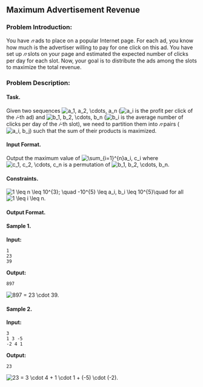 ## Maximum Advertisement Revenue

### Problem Introduction:
You have *𝑛* ads to place on a popular Internet page. For each ad, you know how
much is the advertiser willing to pay for one click on this ad. You have set up *𝑛*
slots on your page and estimated the expected number of clicks per day for each
slot. Now, your goal is to distribute the ads among the slots to maximize the
total revenue.

### Problem Description:

#### Task.
Given two sequences <img src="https://latex.codecogs.com/svg.image?a_1,&space;a_2,&space;\cdots,&space;a_n" title="a_1, a_2, \cdots, a_n" /> (<img src="https://latex.codecogs.com/svg.image?a_i" title="a_i" /> is the profit per click of the *𝑖*-th ad) and <img src="https://latex.codecogs.com/svg.image?b_1,&space;b_2,&space;\cdots,&space;b_n" title="b_1, b_2, \cdots, b_n" /> (<img src="https://latex.codecogs.com/svg.image?b_i" title="b_i" /> is
the average number of clicks per day of the *𝑖*-th slot), we need to partition them into *𝑛* pairs (<img src="https://latex.codecogs.com/svg.image?a_i,&space;b_j" title="a_i, b_j" />)
such that the sum of their products is maximized.

#### Input Format.
Output the maximum value of <img src="https://latex.codecogs.com/svg.image?\sum_{i=1}^{n}a_i,&space;c_i" title="\sum_{i=1}^{n}a_i, c_i" /> where <img src="https://latex.codecogs.com/svg.image?c_1,&space;c_2,&space;\cdots,&space;c_n" title="c_1, c_2, \cdots, c_n" /> is a permutation of <img src="https://latex.codecogs.com/svg.image?b_1,&space;b_2,&space;\cdots,&space;b_n" title="b_1, b_2, \cdots, b_n" />.

#### Constraints.
<img src="https://latex.codecogs.com/svg.image?1&space;\leq&space;n&space;\leq&space;10^{3};&space;\quad&space;-10^{5}&space;\leq&space;a_i,&space;b_i&space;\leq&space;10^{5}\quad" title="1 \leq n \leq 10^{3}; \quad -10^{5} \leq a_i, b_i \leq 10^{5}\quad" /> for all <img src="https://latex.codecogs.com/svg.image?&space;1&space;\leq&space;i&space;\leq&space;n." title=" 1 \leq i \leq n." />

#### Output Format.

#### Sample 1.

**Input:**

```commandline
1
23
39
```

**Output:**

```commandline
897
```
<img src="https://latex.codecogs.com/svg.image?897&space;=&space;23&space;\cdot&space;39." title="897 = 23 \cdot 39." />

#### Sample 2.

**Input:**

```commandline
3
1 3 -5
-2 4 1
```

**Output:**

```commandline
23
```
<img src="https://latex.codecogs.com/svg.image?23&space;=&space;3&space;\cdot&space;4&space;&plus;&space;1&space;\cdot&space;1&space;&plus;&space;(-5)&space;\cdot&space;(-2)." title="23 = 3 \cdot 4 + 1 \cdot 1 + (-5) \cdot (-2)." />
